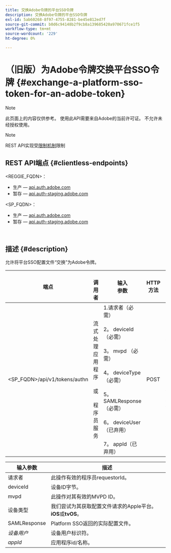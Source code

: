 ```yaml
---
title: 交换Adobe令牌的平台SSO令牌
description: 交换Adobe令牌的平台SSO令牌
exl-id: 5ab60268-8f97-4755-8281-be45e812ed7f
source-git-commit: b0d6c94148b2f9cb8a139685420a970671fce1f5
workflow-type: tm+mt
source-wordcount: '229'
ht-degree: 0%

---
```


# （旧版）为Adobe令牌交换平台SSO令牌 {#exchange-a-platform-sso-token-for-an-adobe-token}

>[!NOTE]
>
>此页面上的内容仅供参考。 使用此API需要来自Adobe的当前许可证。 不允许未经授权使用。

>[!NOTE]
>
> REST API实现受[限制机制](/help/authentication/integration-guide-programmers/throttling-mechanism.md)限制

## REST API端点 {#clientless-endpoints}

&lt;REGGIE_FQDN>：

* 生产 — [api.auth.adobe.com](http://api.auth.adobe.com/)
* 暂存 — [api.auth-staging.adobe.com](http://api.auth-staging.adobe.com/)

&lt;SP_FQDN>：

* 生产 — [api.auth.adobe.com](http://api.auth.adobe.com/)
* 暂存 — [api.auth-staging.adobe.com](http://api.auth-staging.adobe.com/)

</br>

## 描述 {#description}

允许将平台SSO配置文件“交换”为Adobe令牌。

| 端点 | </br>调用者 | 输入   </br>参数 | HTTP </br>方法 | 响应 | HTTP </br>响应 |
| --- | --- | --- | --- | --- | --- |
| &lt;SP_FQDN>/api/v1/tokens/authn | 流式处理应用程序</br></br>或</br></br>程序员服务 | 1.请求者（必需）</br>    </br>2。  deviceId （必需）</br>    </br>3。  mvpd （必需）</br>    </br>4。  deviceType （必需）</br>    </br>5。  SAMLResponse （必需）</br>    </br>6。  deviceUser（已弃用）</br>    </br>7。  appId（已弃用） | POST | 成功的响应将为“204无内容”，这表示已成功创建令牌并准备好用于授权流。 | 204 — 无内容   </br>400 — 错误请求 |


| 输入参数 | 描述 |
| --- | --- |
| 请求者 | 此操作有效的程序员requestorId。 |
| deviceId | 设备ID字节。 |
| mvpd | 此操作对其有效的MVPD ID。 |
| 设备类型 | 我们尝试为其获取配置文件请求的Apple平台。  **iOS**&#x200B;或&#x200B;**tvOS**。 |
| SAMLResponse | Platform SSO返回的实际配置文件。 |
| _设备用户_ | 设备用户标识符。 |
| _appId_ | 应用程序id/名称。 |
